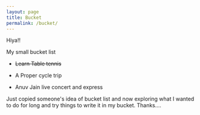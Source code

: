 ```yaml
---
layout: page
title: Bucket
permalink: /bucket/
---
```



Hiya!!

My small bucket list 

* ~~Learn Table tennis~~
  
* A Proper cycle trip 

* Anuv Jain live concert and express 



Just copied someone's idea of bucket list and now exploring what I wanted to do 
for long and try things to write it in my bucket.
Thanks....
